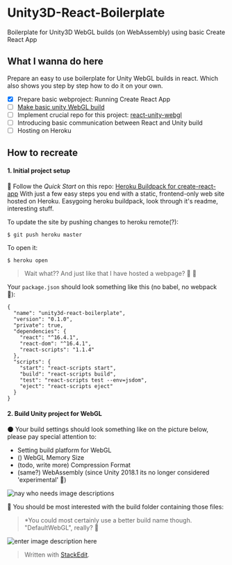# Unity3D-React-Boilerplate
Boilerplate for Unity3D WebGL builds (on WebAssembly) using basic Create React App

## What I wanna do here
Prepare an easy to use boilerplate for Unity WebGL builds in react. Which also shows you step by step how to do it on your own.
 - [x] Prepare basic webproject: Running Create React App
 - [ ] [Make basic unity WebGL build](#2.-build-unity-project-for-webgl)
 - [ ] Implement crucial repo for this project: [react-unity-webgl](https://github.com/jeffreylanters/react-unity-webgl)
 - [ ] Introducing basic communication between React and Unity build
 - [ ] Hosting on Heroku

## How to recreate
#### 1. Initial project setup
:milky_way: Follow the *Quick Start* on this repo: [Heroku Buildpack for create-react-app](https://github.com/mars/create-react-app-buildpack)
 With just a few easy steps  you end with a static, frontend-only web site hosted on Heroku.
 Easygoing heroku buildpack, look through it's readme, interesting stuff.

To update the site by pushing changes to heroku remote(?):

    $ git push heroku master
To open it:

    $ heroku open

> Wait what?? And just like that I have hosted a webpage? :cake: :wine_glass:


Your `package.json` should look something like this (no babel, no webpack :see_no_evil:):

    {
      "name": "unity3d-react-boilerplate",
      "version": "0.1.0",
      "private": true,
      "dependencies": {
        "react": "^16.4.1",
        "react-dom": "^16.4.1",
        "react-scripts": "1.1.4"
      },
      "scripts": {
        "start": "react-scripts start",
        "build": "react-scripts build",
        "test": "react-scripts test --env=jsdom",
        "eject": "react-scripts eject"
      }
    }

#### 2. Build Unity project for WebGL

:new_moon: Your build settings should look something like on the picture below, please pay special attention to:
 - Setting build platform for WebGL
 - () WebGL Memory Size
 - (todo, write more) Compression Format
 - (same?) WebAssembly (since Unity 2018.1 its no longer considered 'experimental' :unicorn:)

![nay who needs image descriptions](https://lh3.googleusercontent.com/pGRf6tiQlR2MT5rdERBieRW8vbRqd8d_HDEuoHyIMY7Y6EhnmedZJlnFEfnrdqpIh2JgIrFn61Fu "asd")

:mag_right: You should be most interested with the build folder containing those files:

> *You could most certainly use a better build name though. "DefaultWebGL", really? :hear_no_evil:

![enter image description here](https://lh3.googleusercontent.com/8RPc5jCsz49qIKGjSb-6uhIqgycsVlguKvMGjzH7A9oLtbJVgtU99vhz09ZLy7xVNVuHL3bXIm5Y "cool stuff")

> Written with [StackEdit](https://stackedit.io/).
